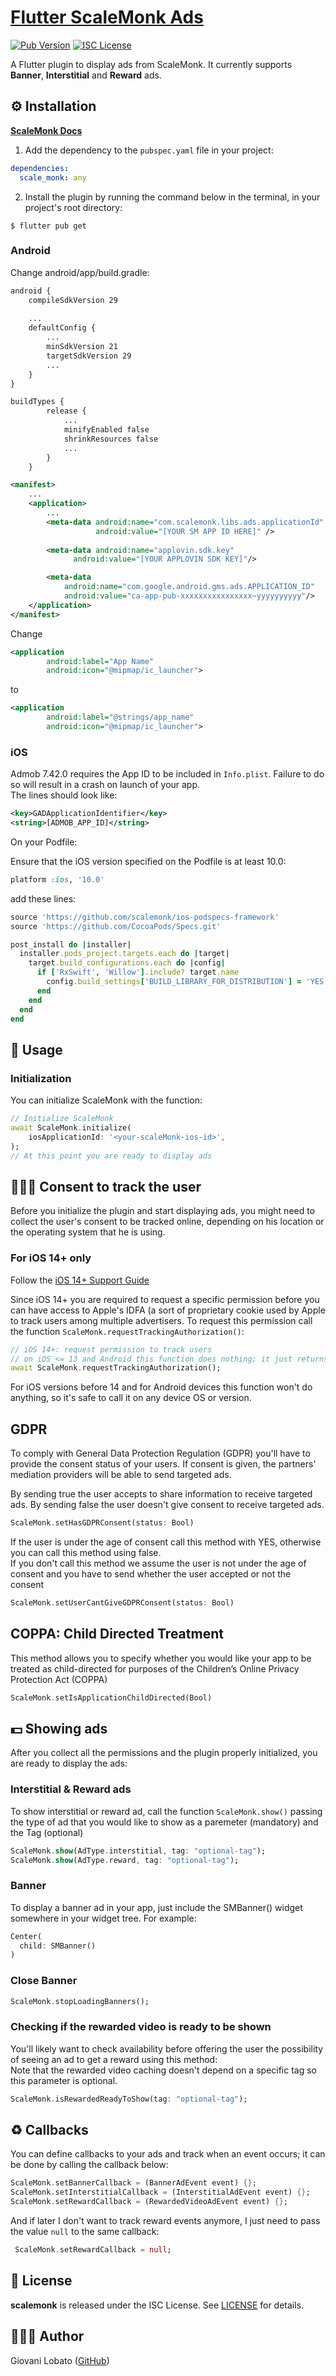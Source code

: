 # [Flutter ScaleMonk Ads](https://scalemonk.github.io/mediation-docs/#/)

[![Pub Version](https://img.shields.io/pub/v/scale_monk?color=blue)](https://pub.dev/packages/scale_monk)
[![ISC License](https://img.shields.io/npm/l/vimdb?color=important)](LICENSE)

A Flutter plugin to display ads from ScaleMonk. It currently supports __Banner__, __Interstitial__ and __Reward__ ads.

## ⚙️ Installation

**[ScaleMonk Docs](https://scalemonk.github.io/mediation-docs/#/)**

1. Add the dependency to the `pubspec.yaml` file in your project:

```yaml
dependencies:
  scale_monk: any
```

2. Install the plugin by running the command below in the terminal, in your project's root directory:

```
$ flutter pub get
```

### Android

Change android/app/build.gradle:

```xml
android {
    compileSdkVersion 29
    
    ...
    defaultConfig {
        ...
        minSdkVersion 21
        targetSdkVersion 29
        ...
    }
}
```

```xml
buildTypes {
        release {
            ...
            minifyEnabled false
            shrinkResources false
            ...
        }
    }
```

```xml
<manifest>
    ...
    <application>
        ...
        <meta-data android:name="com.scalemonk.libs.ads.applicationId" 
                   android:value="[YOUR SM APP ID HERE]" />
        
        <meta-data android:name="applovin.sdk.key" 
              android:value="[YOUR APPLOVIN SDK KEY]"/>

        <meta-data
            android:name="com.google.android.gms.ads.APPLICATION_ID"
            android:value="ca-app-pub-xxxxxxxxxxxxxxxx~yyyyyyyyyy"/>
    </application>
</manifest>
```

Change 
```xml
<application
        android:label="App Name" 
        android:icon="@mipmap/ic_launcher">
```
to 
```xml
<application
        android:label="@strings/app_name" 
        android:icon="@mipmap/ic_launcher">
```

### iOS

Admob 7.42.0 requires the App ID to be included in `Info.plist`. Failure to do so will result in a crash on launch of your app.\
The lines should look like:
```xml
<key>GADApplicationIdentifier</key>
<string>[ADMOB_APP_ID]</string>
```

On your Podfile:

Ensure that the iOS version specified on the Podfile is at least 10.0:

```ruby
platform :ios, '10.0'
```

add these lines:

```ruby
source 'https://github.com/scalemonk/ios-podspecs-framework'
source 'https://github.com/CocoaPods/Specs.git'

post_install do |installer|
  installer.pods_project.targets.each do |target|
    target.build_configurations.each do |config|
      if ['RxSwift', 'Willow'].include? target.name
        config.build_settings['BUILD_LIBRARY_FOR_DISTRIBUTION'] = 'YES'
      end
    end
  end
end
```

## 📱 Usage

### Initialization

You can initialize ScaleMonk with the function:

```dart
// Initialize ScaleMonk
await ScaleMonk.initialize(
    iosApplicationId: '<your-scaleMonk-ios-id>',
);
// At this point you are ready to display ads
```

## 👮🏾‍♂️ Consent to track the user

Before you initialize the plugin and start displaying ads, you might need to collect the user's consent to be tracked online, depending on his location or the operating system that he is using.

### For iOS 14+ only

Follow the [iOS 14+ Support Guide](https://scalemonk.github.io/mediation-docs/#/mediation-sdk-ios/ios14?id=ios-14-support)


Since iOS 14+ you are required to request a specific permission before you can have access to Apple's IDFA (a sort of proprietary cookie used by Apple to track users among multiple advertisers. To request this permission call the function `ScaleMonk.requestTrackingAuthorization()`:

```dart
// iOS 14+: request permission to track users
// on iOS <= 13 and Android this function does nothing; it just returns true
await ScaleMonk.requestTrackingAuthorization();
```

For iOS versions before 14 and for Android devices this function won't do anything, so it's safe to call it on any device OS or version.

## GDPR

To comply with General Data Protection Regulation (GDPR) you'll have to provide the consent status of your users. If consent is given, the partners' mediation providers will be able to send targeted ads.

By sending true the user accepts to share information to receive targeted ads. By sending false the user doesn't give consent to receive targeted ads.

```dart
ScaleMonk.setHasGDPRConsent(status: Bool)
```

If the user is under the age of consent call this method with YES, otherwise you can call this method using false.\
If you don't call this method we assume the user is not under the age of consent and you have to send whether the user accepted or not the consent
```dart
ScaleMonk.setUserCantGiveGDPRConsent(status: Bool)
```

## COPPA: Child Directed Treatment

This method allows you to specify whether you would like your app to be treated as child-directed for purposes of the Children’s Online Privacy Protection Act (COPPA)

```dart
ScaleMonk.setIsApplicationChildDirected(Bool)
```

## 💵 Showing ads

After you collect all the permissions and the plugin properly initialized, you are ready to display the ads:

### Interstitial & Reward ads

To show interstitial or reward ad, call the function `ScaleMonk.show()` passing the type of ad that you would like to show as a paremeter (mandatory) and the Tag (optional)

```dart
ScaleMonk.show(AdType.interstitial, tag: "optional-tag");
ScaleMonk.show(AdType.reward, tag: "optional-tag");
```

### Banner

To display a banner ad in your app, just include the SMBanner() widget somewhere in your widget tree. For example:

```dart
Center(
  child: SMBanner()
)
```

### Close Banner

```dart
ScaleMonk.stopLoadingBanners();
```

### Checking if the rewarded video is ready to be shown

You'll likely want to check availability before offering the user the possibility of seeing an ad to get a reward using this method:\
Note that the rewarded video caching doesn't depend on a specific tag so this parameter is optional.

```dart
ScaleMonk.isRewardedReadyToShow(tag: "optional-tag");
```

## ♻️ Callbacks

You can define callbacks to your ads and track when an event occurs; it can be done by calling the callback below:

```dart
ScaleMonk.setBannerCallback = (BannerAdEvent event) {};
ScaleMonk.setInterstitialCallback = (InterstitialAdEvent event) {};
ScaleMonk.setRewardCallback = (RewardedVideoAdEvent event) {};
```

And if later I don't want to track reward events anymore, I just need to pass the value `null` to the same callback:

```dart
 ScaleMonk.setRewardCallback = null;
```

## 📝 License

**scalemonk** is released under the ISC License. See [LICENSE](LICENSE) for details.

## 👨🏾‍💻 Author

Giovani Lobato ([GitHub](https://github.com/thize))
